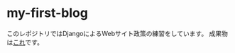 # my-first-blog
このレポジトリではDjangoによるWebサイト政策の練習をしています。
成果物は[これ](http://bigbird555.pythonanywhere.com)です。

